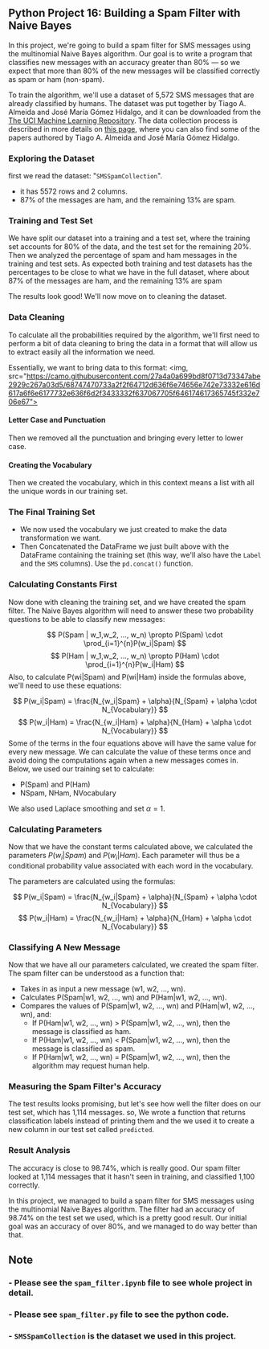 ## Python Project 16: Building a Spam Filter with Naive Bayes
In this project, we're going to build a spam filter for SMS messages using the multinomial Naive Bayes algorithm. Our goal is to write a program that classifies new messages with an accuracy greater than 80% — so we expect that more than 80% of the new messages will be classified correctly as spam or ham (non-spam).

To train the algorithm, we'll use a dataset of 5,572 SMS messages that are already classified by humans. The dataset was put together by Tiago A. Almeida and José María Gómez Hidalgo, and it can be downloaded from the [The UCI Machine Learning Repository](https://archive.ics.uci.edu/ml/datasets/sms+spam+collection). The data collection process is described in more details on [this page](http://www.dt.fee.unicamp.br/~tiago/smsspamcollection/#composition), where you can also find some of the papers authored by Tiago A. Almeida and José María Gómez Hidalgo.

### Exploring the Dataset
first we read the dataset: "`SMSSpamCollection`". 
- it has 5572 rows and 2 columns. 
- 87% of the messages are ham, and the remaining 13% are spam.

### Training and Test Set
We have split our dataset into a training and a test set, where the training set accounts for 80% of the data, and the test set for the remaining 20%. Then we analyzed the percentage of spam and ham messages in the training and test sets. As expected both training and test datasets has the percentages to be close to what we have in the full dataset, where about 87% of the messages are ham, and the remaining 13% are spam

The results look good! We'll now move on to cleaning the dataset.

### Data Cleaning
To calculate all the probabilities required by the algorithm, we'll first need to perform a bit of data cleaning to bring the data in a format that will allow us to extract easily all the information we need.

Essentially, we want to bring data to this format:
<img, src="https://camo.githubusercontent.com/27a4a0a699bd8f0713d73347abe2929c267a03d5/68747470733a2f2f64712d636f6e74656e742e73332e616d617a6f6e6177732e636f6d2f3433332f637067705f646174617365745f332e706e67">

#### Letter Case and Punctuation
Then we removed all the punctuation and bringing every letter to lower case. 
#### Creating the Vocabulary
Then we created the vocabulary, which in this context means a list with all the unique words in our training set.

### The Final Training Set
- We now used the vocabulary we just created to make the data transformation we want.
- Then Concatenated the DataFrame we just built above with the DataFrame containing the training set (this way, we'll also have the `Label` and the `SMS` columns). Use the `pd.concat()` function.

### Calculating Constants First
Now done with cleaning the training set, and we have created the spam filter. The Naive Bayes algorithm will need to answer these two probability questions to be able to classify new messages:

$$
P(Spam | w_1,w_2, ..., w_n) \propto P(Spam) \cdot \prod_{i=1}^{n}P(w_i|Spam)
$$$$
P(Ham | w_1,w_2, ..., w_n) \propto P(Ham) \cdot \prod_{i=1}^{n}P(w_i|Ham)
$$
Also, to calculate P(wi|Spam) and P(wi|Ham) inside the formulas above, we'll need to use these equations:

$$
P(w_i|Spam) = \frac{N_{w_i|Spam} + \alpha}{N_{Spam} + \alpha \cdot N_{Vocabulary}}
$$$$
P(w_i|Ham) = \frac{N_{w_i|Ham} + \alpha}{N_{Ham} + \alpha \cdot N_{Vocabulary}}
$$
Some of the terms in the four equations above will have the same value for every new message. We can calculate the value of these terms once and avoid doing the computations again when a new messages comes in. Below, we used our training set to calculate:

- P(Spam) and P(Ham)
- NSpam, NHam, NVocabulary

We also used Laplace smoothing and set $\alpha = 1$.

### Calculating Parameters
Now that we have the constant terms calculated above, we calculated the parameters $P(w_i|Spam)$ and $P(w_i|Ham)$. Each parameter will thus be a conditional probability value associated with each word in the vocabulary.

The parameters are calculated using the formulas:

$$
P(w_i|Spam) = \frac{N_{w_i|Spam} + \alpha}{N_{Spam} + \alpha \cdot N_{Vocabulary}}
$$$$
P(w_i|Ham) = \frac{N_{w_i|Ham} + \alpha}{N_{Ham} + \alpha \cdot N_{Vocabulary}}
$$

### Classifying A New Message
Now that we have all our parameters calculated, we created the spam filter. The spam filter can be understood as a function that:

- Takes in as input a new message (w1, w2, ..., wn).
- Calculates P(Spam|w1, w2, ..., wn) and P(Ham|w1, w2, ..., wn).
- Compares the values of P(Spam|w1, w2, ..., wn) and P(Ham|w1, w2, ..., wn), and:
    - If P(Ham|w1, w2, ..., wn) > P(Spam|w1, w2, ..., wn), then the message is classified as ham.
    - If P(Ham|w1, w2, ..., wn) < P(Spam|w1, w2, ..., wn), then the message is classified as spam.
    - If P(Ham|w1, w2, ..., wn) = P(Spam|w1, w2, ..., wn), then the algorithm may request human help.

### Measuring the Spam Filter's Accuracy
The test results looks promising, but let's see how well the filter does on our test set, which has 1,114 messages.
so, We wrote a function that returns classification labels instead of printing them and the we used it to create a new column in our test set called `predicted`.

### Result Analysis
The accuracy is close to 98.74%, which is really good. Our spam filter looked at 1,114 messages that it hasn't seen in training, and classified 1,100 correctly.

In this project, we managed to build a spam filter for SMS messages using the multinomial Naive Bayes algorithm. The filter had an accuracy of 98.74% on the test set we used, which is a pretty good result. Our initial goal was an accuracy of over 80%, and we managed to do way better than that.

## Note
### - Please see the `spam_filter.ipynb` file to see whole project in detail.
### - Please see `spam_filter.py` file to see the python code.
### - `SMSSpamCollection` is the dataset we used in this project.
